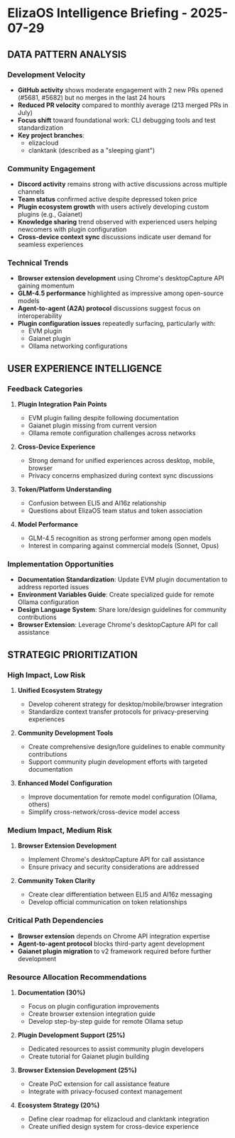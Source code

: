 # ElizaOS Intelligence Briefing - 2025-07-29

## DATA PATTERN ANALYSIS

### Development Velocity
- **GitHub activity** shows moderate engagement with 2 new PRs opened (#5681, #5682) but no merges in the last 24 hours
- **Reduced PR velocity** compared to monthly average (213 merged PRs in July)
- **Focus shift** toward foundational work: CLI debugging tools and test standardization
- **Key project branches**: 
  - elizacloud
  - clanktank (described as a "sleeping giant")

### Community Engagement
- **Discord activity** remains strong with active discussions across multiple channels
- **Team status** confirmed active despite depressed token price
- **Plugin ecosystem growth** with users actively developing custom plugins (e.g., Gaianet)
- **Knowledge sharing** trend observed with experienced users helping newcomers with plugin configuration
- **Cross-device context sync** discussions indicate user demand for seamless experiences

### Technical Trends
- **Browser extension development** using Chrome's desktopCapture API gaining momentum
- **GLM-4.5 performance** highlighted as impressive among open-source models
- **Agent-to-agent (A2A) protocol** discussions suggest focus on interoperability
- **Plugin configuration issues** repeatedly surfacing, particularly with:
  - EVM plugin
  - Gaianet plugin
  - Ollama networking configurations

## USER EXPERIENCE INTELLIGENCE

### Feedback Categories
1. **Plugin Integration Pain Points**
   - EVM plugin failing despite following documentation
   - Gaianet plugin missing from current version
   - Ollama remote configuration challenges across networks

2. **Cross-Device Experience**
   - Strong demand for unified experiences across desktop, mobile, browser
   - Privacy concerns emphasized during context sync discussions

3. **Token/Platform Understanding**
   - Confusion between ELI5 and AI16z relationship
   - Questions about ElizaOS team status and token association

4. **Model Performance**
   - GLM-4.5 recognition as strong performer among open models
   - Interest in comparing against commercial models (Sonnet, Opus)

### Implementation Opportunities
- **Documentation Standardization**: Update EVM plugin documentation to address reported issues
- **Environment Variables Guide**: Create specialized guide for remote Ollama configuration
- **Design Language System**: Share lore/design guidelines for community contributions
- **Browser Extension**: Leverage Chrome's desktopCapture API for call assistance

## STRATEGIC PRIORITIZATION

### High Impact, Low Risk
1. **Unified Ecosystem Strategy**
   - Develop coherent strategy for desktop/mobile/browser integration
   - Standardize context transfer protocols for privacy-preserving experiences

2. **Community Development Tools**
   - Create comprehensive design/lore guidelines to enable community contributions
   - Support community plugin development efforts with targeted documentation

3. **Enhanced Model Configuration**
   - Improve documentation for remote model configuration (Ollama, others)
   - Simplify cross-network/cross-device model access

### Medium Impact, Medium Risk
1. **Browser Extension Development**
   - Implement Chrome's desktopCapture API for call assistance
   - Ensure privacy and security considerations are addressed

2. **Community Token Clarity**
   - Create clear differentiation between ELI5 and AI16z messaging
   - Develop official communication on token relationships

### Critical Path Dependencies
- **Browser extension** depends on Chrome API integration expertise
- **Agent-to-agent protocol** blocks third-party agent development
- **Gaianet plugin migration** to v2 framework required before further development

### Resource Allocation Recommendations
1. **Documentation (30%)**
   - Focus on plugin configuration improvements
   - Create browser extension integration guide
   - Develop step-by-step guide for remote Ollama setup

2. **Plugin Development Support (25%)**
   - Dedicated resources to assist community plugin developers
   - Create tutorial for Gaianet plugin building

3. **Browser Extension Development (25%)**
   - Create PoC extension for call assistance feature
   - Integrate with privacy-focused context management

4. **Ecosystem Strategy (20%)**
   - Define clear roadmap for elizacloud and clanktank integration
   - Create unified design system for cross-device experience